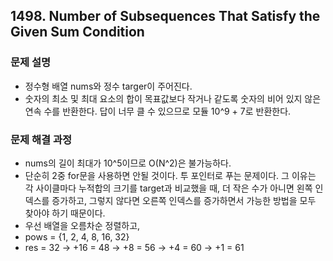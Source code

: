 ## 1498. Number of Subsequences That Satisfy the Given Sum Condition
### 문제 설명
- 정수형 배열 nums와 정수 targer이 주어진다.
- 숫자의 최소 및 최대 요소의 합이 목표값보다 작거나 같도록 숫자의 비어 있지 않은 연속 수를 반환한다. 답이 너무 클 수 있으므로 모듈 10^9 + 7로 반환한다.
​
### 문제 해결 과정
- nums의 길이 최대가 10^5이므로 O(N^2)은 불가능하다.
- 단순히 2중 for문을 사용하면 안될 것이다. 투 포인터로 푸는 문제이다. 그 이유는 각 사이클마다 누적합의 크기를 target과 비교했을 때, 더 작은 수가 아니면 왼쪽 인덱스를 증가하고, 그렇지 않다면 오른쪽 인덱스를 증가하면서 가능한 방법을 모두 찾아야 하기 때문이다.
- 우선 배열을 오름차순 정렬하고,
- pows = {1, 2, 4, 8, 16, 32}
- res = 32 -> +16 = 48 -> +8 = 56 -> +4 = 60 -> +1 = 61